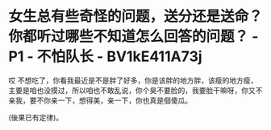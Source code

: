 # 女生总有些奇怪的问题，送分还是送命？你都听过哪些不知道怎么回答的问题？ - P1 - 不怕队长 - BV1kE411A73j

哎 不想吃了，你看我最近是不是胖了好多，你是该胖的地方胖，该瘦的地方瘦，主要是咱也没摸过，所以咱也不敢乱说，你个臭不要脸的，我要脸干嘛呀，你又不亲我，要不你亲一下，想得美，亲一下，你也真是個傻瓜。

(後果已有定律)。